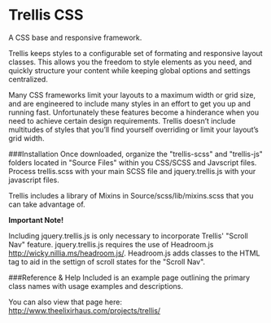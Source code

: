# Trellis CSS
A CSS base and responsive framework.

Trellis keeps styles to a configurable set of formating and responsive layout classes. This allows you the freedom to style elements as you need, and quickly structure your content while keeping global options and settings centralized.

Many CSS frameworks limit your layouts to a maximum width or grid size, and are engineered to include many styles in an effort to get you up and running fast. Unfortunately these features become a hinderance when you need to achieve certain design requirements. Trellis doesn’t include multitudes of styles that you’ll find yourself overriding or limit your layout’s grid width.

###Installation
Once downloaded, organize the "trellis-scss" and "trellis-js" folders located in "Source Files" within you CSS/SCSS and Javscript files. Process trellis.scss with your main SCSS file and jquery.trellis.js with your javascript files.

Trellis includes a library of Mixins in Source/scss/lib/mixins.scss that you can take advantage of.

**Important Note!**

Including jquery.trellis.js is only necessary to incorporate Trellis' "Scroll Nav" feature. jquery.trellis.js requires the use of Headroom.js http://wicky.nillia.ms/headroom.js/. Headroom.js adds classes to the HTML tag to aid in the settign of scroll states for the "Scroll Nav". 


###Reference & Help
Included is an example page outlining the primary class names with usage examples and descriptions. 

You can also view that page here: http://www.theelixirhaus.com/projects/trellis/
